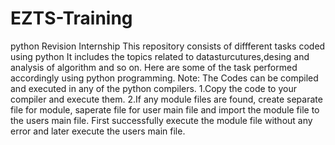 # EZTS-Training
python Revision Internship 
This repository consists of diffferent tasks coded using python
It includes the topics related to datasturcutures,desing and analysis of algorithm and so on.
Here are some of the task performed accordingly using python programming.
Note: The Codes can be compiled and executed in any of the python compilers.
1.Copy the code to your compiler and execute them.
2.If any module files are found, create separate file for module, saperate file for user main file and import the module file to the users main file.
First successfully execute the module file without any error and later execute the users main file.
